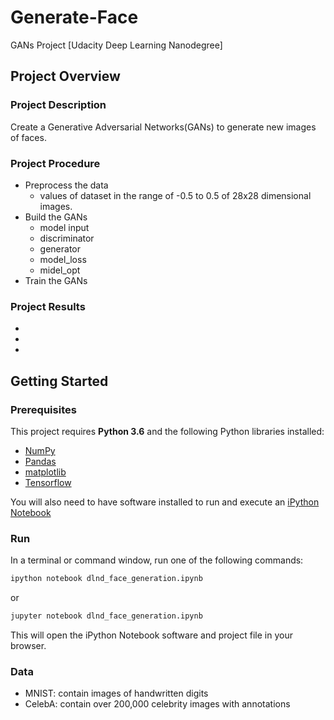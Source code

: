 # Generate-Face
GANs Project [Udacity Deep Learning Nanodegree]

## Project Overview
### Project Description
Create a Generative Adversarial Networks(GANs) to generate new images of faces.

### Project Procedure
- Preprocess the data
  - values of dataset in the range of -0.5 to 0.5 of 28x28 dimensional images.
- Build the GANs
  - model input
  - discriminator
  - generator
  - model_loss
  - midel_opt
- Train the GANs

### Project Results
-
-
-


## Getting Started
### Prerequisites
This project requires **Python 3.6** and the following Python libraries installed:
- [NumPy](http://www.numpy.org/)
- [Pandas](http://pandas.pydata.org)
- [matplotlib](http://matplotlib.org/)
- [Tensorflow](https://www.tensorflow.org/install/pip)

You will also need to have software installed to run and execute an [iPython Notebook](http://ipython.org/notebook.html)


### Run
In a terminal or command window, run one of the following commands:

```bash
ipython notebook dlnd_face_generation.ipynb
```  
or
```bash
jupyter notebook dlnd_face_generation.ipynb
```

This will open the iPython Notebook software and project file in your browser.

### Data
- MNIST: contain images of handwritten digits
- CelebA: contain over 200,000 celebrity images with annotations
